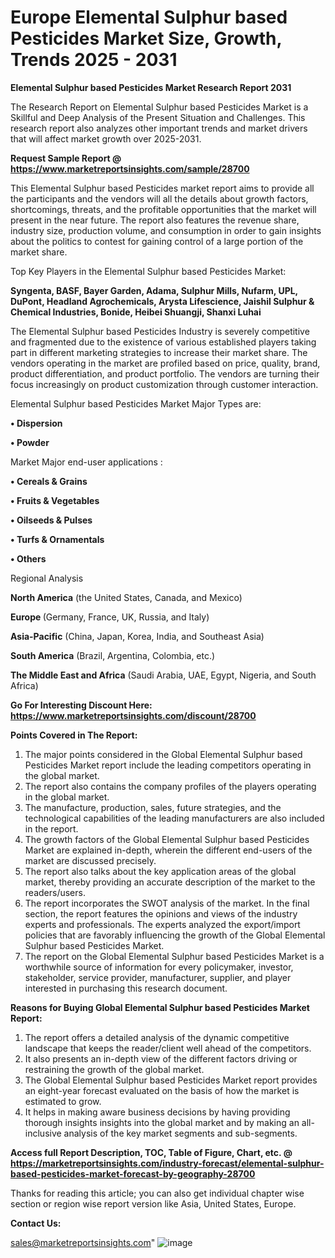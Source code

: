# Europe Elemental Sulphur based Pesticides Market Size, Growth, Trends 2025 - 2031

<strong>Elemental Sulphur based Pesticides Market Research Report 2031</strong>

The Research Report on Elemental Sulphur based Pesticides Market is a Skillful and Deep Analysis of the Present Situation and Challenges. This research report also analyzes other important trends and market drivers that will affect market growth over 2025-2031.

<strong>Request Sample Report @ <a href=https://www.marketreportsinsights.com/sample/28700>https://www.marketreportsinsights.com/sample/28700</a></strong>

This Elemental Sulphur based Pesticides market report aims to provide all the participants and the vendors will all the details about growth factors, shortcomings, threats, and the profitable opportunities that the market will present in the near future. The report also features the revenue share, industry size, production volume, and consumption in order to gain insights about the politics to contest for gaining control of a large portion of the market share.

Top Key Players in the Elemental Sulphur based Pesticides Market:

<strong>Syngenta, BASF, Bayer Garden, Adama, Sulphur Mills, Nufarm, UPL, DuPont, Headland Agrochemicals, Arysta Lifescience, Jaishil Sulphur & Chemical Industries, Bonide, Heibei Shuangji, Shanxi Luhai</strong>

The Elemental Sulphur based Pesticides Industry is severely competitive and fragmented due to the existence of various established players taking part in different marketing strategies to increase their market share. The vendors operating in the market are profiled based on price, quality, brand, product differentiation, and product portfolio. The vendors are turning their focus increasingly on product customization through customer interaction.

Elemental Sulphur based Pesticides Market Major Types are:

<strong>• Dispersion

• Powder</strong>

Market Major end-user applications :

<strong>• Cereals & Grains

• Fruits & Vegetables

• Oilseeds & Pulses

• Turfs & Ornamentals

• Others</strong>

Regional Analysis

</u><strong><b>North America</b></strong> (the United States, Canada, and Mexico)

<strong><b>Europe </b></strong>(Germany, France, UK, Russia, and Italy)

<strong><b>Asia-Pacific</b></strong> (China, Japan, Korea, India, and Southeast Asia)

<strong><b>South America</b></strong> (Brazil, Argentina, Colombia, etc.)

<strong><b>The Middle East and Africa</b></strong> (Saudi Arabia, UAE, Egypt, Nigeria, and South Africa)

<strong>Go For Interesting Discount Here: <a href=https://www.marketreportsinsights.com/discount/28700>https://www.marketreportsinsights.com/discount/28700</a></strong>

<strong>Points Covered in The Report:</strong>
<ol>
  <li>The major points considered in the Global Elemental Sulphur based Pesticides Market report include the leading competitors operating in the global market.</li>
  <li>The report also contains the company profiles of the players operating in the global market.</li>
  <li>The manufacture, production, sales, future strategies, and the technological capabilities of the leading manufacturers are also included in the report.</li>
  <li>The growth factors of the Global Elemental Sulphur based Pesticides Market are explained in-depth, wherein the different end-users of the market are discussed precisely.</li>
  <li>The report also talks about the key application areas of the global market, thereby providing an accurate description of the market to the readers/users.</li>
  <li>The report incorporates the SWOT analysis of the market. In the final section, the report features the opinions and views of the industry experts and professionals. The experts analyzed the export/import policies that are favorably influencing the growth of the Global Elemental Sulphur based Pesticides Market.</li>
  <li>The report on the Global Elemental Sulphur based Pesticides Market is a worthwhile source of information for every policymaker, investor, stakeholder, service provider, manufacturer, supplier, and player interested in purchasing this research document.</li>
</ol>
<strong>Reasons for Buying Global Elemental Sulphur based Pesticides Market Report:</strong>

<ol>
  <li>The report offers a detailed analysis of the dynamic competitive landscape that keeps the reader/client well ahead of the competitors.</li>
  <li>It also presents an in-depth view of the different factors driving or restraining the growth of the global market.</li>
  <li>The Global Elemental Sulphur based Pesticides Market report provides an eight-year forecast evaluated on the basis of how the market is estimated to grow.</li>
  <li>It helps in making aware business decisions by having providing thorough insights insights into the global market and by making an all-inclusive analysis of the key market segments and sub-segments.</li>
</ol>
<strong>Access full Report Description, TOC, Table of Figure, Chart, etc. @ <a href=https://marketreportsinsights.com/industry-forecast/elemental-sulphur-based-pesticides-market-forecast-by-geography-28700>https://marketreportsinsights.com/industry-forecast/elemental-sulphur-based-pesticides-market-forecast-by-geography-28700</a></strong>


Thanks for reading this article; you can also get individual chapter wise section or region wise report version like Asia, United States, Europe.

<strong>Contact Us:</strong>

sales@marketreportsinsights.com"
![image](https://github.com/user-attachments/assets/9b8cc3ec-6e40-4fc5-8ccc-b310984a640d)

